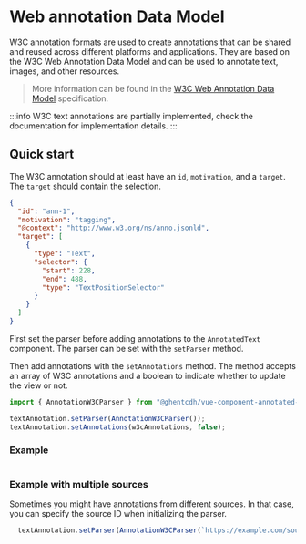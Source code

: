 # Web annotation Data Model

W3C annotation formats are used to create annotations that can be shared and reused across different platforms and
applications. They are based on the W3C Web Annotation Data Model and can be used to annotate text, images, and other
resources.

> More information can be found in the [W3C Web Annotation Data Model](https://www.w3.org/TR/annotation-model/)
> specification.

:::info
W3C text annotations are partially implemented, check the documentation for implementation details.
:::

## Quick start

The W3C annotation should at least have an `id`, `motivation`, and a `target`. The `target` should contain the
selection.

```json
{
  "id": "ann-1",
  "motivation": "tagging",
  "@context": "http://www.w3.org/ns/anno.jsonld",
  "target": [
    {
      "type": "Text",
      "selector": {
        "start": 228,
        "end": 488,
        "type": "TextPositionSelector"
      }
    }
  ]
}
```

First set the parser before adding annotations to the `AnnotatedText` component. The parser can be set with the
`setParser` method.

Then add annotations with the `setAnnotations` method. The method accepts an array of W3C annotations and a boolean to
indicate whether to update the view or not.

```typescript
import { AnnotationW3CParser } from "@ghentcdh/vue-component-annotated-text";

textAnnotation.setParser(AnnotationW3CParser());
textAnnotation.setAnnotations(w3cAnnotations, false);
```

### Example

<div id="w3c-simple-text"></div>
<pre id="w3c-simple-text--logger"></pre>

### Example with multiple sources

Sometimes you might have annotations from different sources. In that case, you can specify the source ID when
initializing the parser.

```typescript
  textAnnotation.setParser(AnnotationW3CParser(`https://example.com/source1`));
```

<div id="w3c-multiple-sources"></div>
<pre id="w3c-multiple-sources--logger"></pre>

<script setup>
//
import { onMounted, onUnmounted, watch, watchEffect } from "vue";
import { AnnotatedText_, AnnotationW3CParser } from "@ghentcdh/vue-component-annotated-text";
import { waitUntilElementExists, w3cText } from "@demo";


const createAnnotations = (id, sourceId)=>{
    waitUntilElementExists(id).then((element) => {
        const textAnnotation = AnnotatedText_.init({
             actions: {
                create: true,
                edit: true,
            },
            onEvent: ({ mouseEvent, event, data }) => {
                const events = [`annotation-create--start`,     
                                `annotation-create--move`, 
                                `annotation-create--end`,
                                `annotation-edit--start`, 
                                `annotation-edit--move`, 
                                `annotation-edit--end`];
                if(!events.includes(event)) return
                const logger = document.getElementById(`${id}--logger`);
                if(!logger) return;
                logger.innerHTML = `<p><b>${event}</b>: ${JSON.stringify(data.annotation, null, 2)}</p>`;
            }
        });
        textAnnotation.setText(w3cText.text, false);
        textAnnotation.setParser(AnnotationW3CParser(sourceId));
        textAnnotation.setAnnotations(w3cText.w3cAnnotations.items, false);
        textAnnotation.init(id);
    });
}

createAnnotations(`w3c-simple-text`);
createAnnotations(`w3c-multiple-sources`, w3cText.sourceId);

</script>
